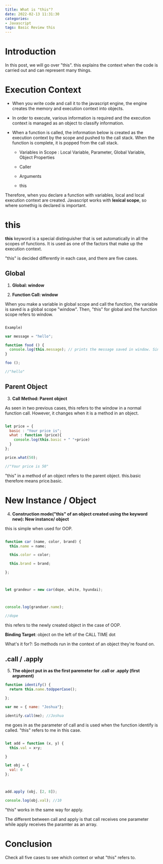 ```yaml
---
title: What is "this"?
date: 2022-02-13 11:31:30
categories:
- Javascript
tags: Basic Review this
---
```


# Introduction
In this post, we will go over "this". this explains the context when the code is carried out and can represent many things. 


# Execution Context

- When you write code and call it to the javascript engine, the engine creates the memory and execution context into objects.
- In order to execute, various information is required and the execution context is managed as an object to classify information.

- When a function is called, the information below is created as the execution context by the scope and pushed to the call stack. When the function is complete, it is popped from the call stack. 

	- Variables in Scope : Local Variable, Parameter, Global Variable, Object Properties

	- Caller

	- Arguments

	- this

Therefore, when you declare a function with variables, local and local execution context are created. 
Javascript works with **lexical scope**, so where somethig is declared is important. 

# this

**this** keyword is a special distinguisher that is set automatically in all the scopes of functions. 
It is used as one of the factors that make up the execution context. 

"this" is decided differently in each case, and there are five cases.


## Global

1. **Global: window**

2. **Function Call: window**


When you make a variable in global scope and call the function, the variable is saved is a global scope "window". 
Then, "this" for global and the function scope refers to window.


```js

Example)

var message = "hello";

function food () {
  console.log(this.message); // prints the message saved in window. Since message was defined outside the function, it is saved in "window". 
}

foo ();

//"hello"
```
## Parent Object

3. **Call Method: Parent object**

As seen in two previous cases, this refers to the window in a normal function call. 
However, it changes when it is a method in an object. 

```js

let price = {
  basic : "Your price is";
  what : function (price){
    console.log(this.basic + " "+price)
  }
};

price.what(50);

//"Your price is 50"  
```

"this" in a method of an object refers to the parent object. 
this.basic therefore means price.basic.


# New Instance / Object

4. **Construction mode("this" of an object created using the keyword new): New instance/ object**

this is simple when used for OOP.


```js

function car (name, color, brand) {
  this.name = name;

  this.color = color;

  this.brand = brand;

};



let grandeur = new car(dope, white, hyundai);



console.log(granduer.name);

//dope
```
this refers to the newly created object in the case of OOP.


**Binding Target**: object on the left of the CALL TIME dot

What's it for?: So methods run in the context of an object they're found on.


## .call / .apply
5. **The object put in as the first paremeter for .call or .apply (first argument)**

```js
function identify() {
  return this.name.toUpperCase();

};

var me = { name: "Joshua"};

identify.call(me); //Joshua
```

me goes in as the parameter of call and is used when the function identify is called. 
"this" refers to me in this case.


```js

let add = function (x, y) {
  this.val = x+y;

}

let obj = {
  val: 0
};



add.apply (obj, [2, 8]);

console.log(obj.val); //10

```

"this" works in the same way for apply.

The different between call and apply is that call receives one parameter while apply receives the paramter as an array.


# Conclusion

Check all five cases to see which context or what "this" refers to.
